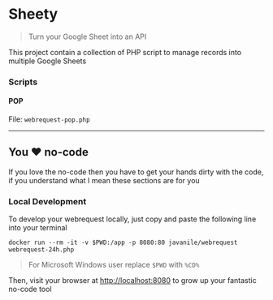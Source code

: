 # Sheety

> Turn your Google Sheet into an API

This project contain a collection of PHP script to manage records into multiple Google Sheets 

### Scripts

#### POP

File: `webrequest-pop.php`

---

## You ❤️ no-code

If you love the no-code then you have to get your hands dirty with the code, if you understand what I mean these sections are for you

### Local Development

To develop your webrequest locally, just copy and paste the following line into your terminal

```
docker run --rm -it -v $PWD:/app -p 8080:80 javanile/webrequest webrequest-24h.php
```

> For Microsoft Windows user replace `$PWD` with `%CD%`

Then, visit your browser at <http://localhost:8080> to grow up your fantastic no-code tool  


